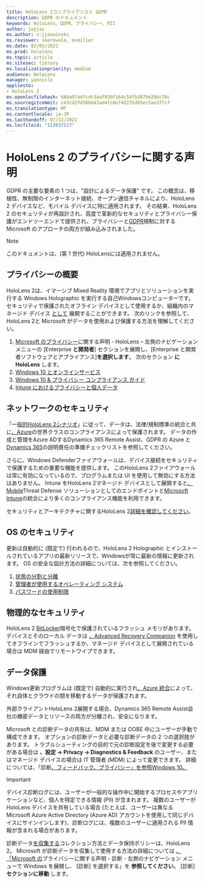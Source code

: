 ```yaml
---
title: HoloLens 2コンプライアンスと GDPR
description: GDPR のドキュメント
keywords: HoloLens、GDPR、プライバシー、PII
author: joyjaz
ms.author: v-jjaswinski
ms.reviewer: skerewala, evmiller
ms.date: 02/05/2021
ms.prod: hololens
ms.topic: article
ms.sitesec: library
ms.localizationpriority: medium
audience: HoloLens
manager: yannisle
appliesto:
- HoloLens 2
ms.openlocfilehash: 684a97a4fcdc3aaf830f164c54fb3079e296c78c
ms.sourcegitcommit: c43cd2f450b643ad4fc8e749235d03ec5aa3ffcf
ms.translationtype: MT
ms.contentlocale: ja-JP
ms.lasthandoff: 07/12/2021
ms.locfileid: "113637117"
---
```

# <a name="hololens-2-privacy-statement"></a>HoloLens 2 のプライバシーに関する声明

GDPR の主要な要素の 1 つは、"設計によるデータ保護" です。 この概念は、移植性、無制限のインターネット接続、オープン通信チャネルにより、HoloLens 2 デバイスなど、モバイル デバイスに特に適用されます。 その結果、HoloLens 2 のセキュリティが再設計[](/hololens/security-architecture)され、高度で革新的なセキュリティとプライバシー保護がエンドツーエンドで提供され、プライバシーと[GDPR](https://privacy.microsoft.com/)規制に対する Microsoft のアプローチの両方が組み込みされました。

 >[!NOTE]
> このドキュメントは、(第 1 世代) HoloLensには適用されません。

## <a name="privacy-overview"></a>プライバシーの概要

HoloLens 2は、イマーシブ Mixed Reality 環境でアプリとソリューションを実行する Windows Holographic を実行する自己Windowsコンピューターです。 セキュリティで保護されたオフライン デバイスとして使用するか、組織内のマネージド デバイス [として](/mem/intune/fundamentals/windows-holographic-for-business) 展開することができます。 次のリンクを参照して、HoloLens 2と Microsoft がデータを使用および保護する方法を理解してください。

1. [Microsoft のプライバシー](https://privacy.microsoft.com/privacystatement)に関する声明 - HoloLens – 左側のナビゲーション メニューの [Enterprise **と開発者**] セクションを展開し、[Enterprise と開発者ソフトウェアとアプライアンス]**を選択します**。 次のセクション **にHoloLens** します。
2. [Windows 10 とオンラインサービス](https://privacy.microsoft.com/windows10privacy)
3. [Windows 10 & プライバシー コンプライアンス ガイド](/windows/privacy/windows-10-and-privacy-compliance)
4. [Intune におけるプライバシーと個人データ](/mem/intune/protect/privacy-personal-data)

## <a name="network-security"></a>ネットワークのセキュリティ
「一[般的HoloLens 2シナリオ](/hololens/common-scenarios)」に従って、データは、法律/規制標準の統合と共に[、Azure](/azure/compliance/)の世界クラスのコンプライアンスによって保護されます。 データの作成と管理をAzure ADするDynamics 365 Remote Assist、GDPR の Azure と[Dynamics 365](/compliance/regulatory/gdpr-arc-azure-dynamics)の説明責任の準備チェックリストを参照してください。

さらに、Windows Defenderファイアウォールは、デバイス接続をセキュリティで保護するための重要な機能を提供します。 このHoloLens 2ファイアウォールは常に有効になっているので、プログラムまたは UI を使用して無効にする方法はありません。 Intune をHoloLens 2マネージド デバイスとして展開すると[、Mobile](/mem/intune/protect/device-compliance-get-started)Threat Defense ソリューションとしてのエンドポイントと[Microsoft Intune](/mem/intune/protect/advanced-threat-protection)の統合により多くのコンプライアンス機能を利用できます。

セキュリティとアーキテクチャに関するHoloLens 2[詳細を確認してください](/hololens/security-architecture)。

## <a name="os-security"></a>OS のセキュリティ
更新は自動的に (既定で) 行われるので、HoloLens 2 Holographic とインストールされているアプリの最新リリースで、Windowsが常に最新の情報に更新されます。 OS の安全な設計方法の詳細については、次を参照してください。

1. [状態の分割と分離](/hololens/security-state-separation-isolation)
1. [管理者が使用するオペレーティング システム](/hololens/security-adminless-os)
1. [パスワードの使用制限](/hololens/security-limiting-password-use)

## <a name="physical-security"></a>物理的なセキュリティ
HoloLens 2 [BitLocker](/hololens/security-encryption-data-protection)暗号化で保護されているフラッシュ メモリがあります。 デバイスとそのローカル データは [、Advanced Recovery Companion](https://www.microsoft.com/p/advanced-recovery-companion/9p74z35sfrs8#activetab=pivot:overviewtab) を使用してオフラインでフラッシュするか、マネージド デバイスとして展開されている場合は MDM 経由でリモートワイプできます。

## <a name="data-protection"></a>データ保護
Windows更新プログラムは (既定で) 自動的に実行され[、Azure 統合](/hololens/security-encryption-data-protection#Azure-integration)によって、それ自体とクラウドの間を移動するデータが保護されます。

外部クライアントHoloLens 2展開する場合、Dynamics 365 Remote Assist会社の機密[](/hololens/hololens2-deployment-guide)データとリソースの両方が分離され、安全になります。

Microsoft との診断データの共有は、MDM または OOBE 中にユーザーが手動で構成できます。 オプションの診断データと必要な診断データの 2 つの選択肢があります。 トラブルシューティングの目的で元の診断設定を後で変更する必要がある場合は **、設定 -> Privacy -> Diagnostics & Feedback** のユーザー、またはマネージド デバイスの場合は IT 管理者 (MDM) によって変更できます。 詳細については、「診断[、フィードバック、プライバシー」を参照Windows 10。](https://support.microsoft.com/windows/diagnostics-feedback-and-privacy-in-windows-10-28808a2b-a31b-dd73-dcd3-4559a5199319)

> [!Important]
> デバイス診断ログには、ユーザーが一般的な操作中に開始するプロセスやアプリケーションなど、個人を特定できる情報 (PII) が含まれます。 複数のユーザーが HoloLens デバイスを共有している場合 (たとえば、ユーザーは異なる Microsoft Azure Active Directory (Azure AD) アカウントを使用して同じデバイスにサインインします)、診断ログには、複数のユーザーに適用される PII 情報が含まれる場合があります。

診断データ[を収集する](/hololens/hololens-diagnostic-logs)コレクション方法とデータ保持ポリシーは、HoloLens 2。  Microsoft が診断データを収集して使用する方法の詳細については [、「Microsoft の](https://privacy.microsoft.com/privacystatement)プライバシーに関する声明 - 診断 - 左側のナビゲーション メニューで Windows を展開し、 [診断] を選択する」を **参照してください**。 [診断] **セクションに移動** します。
